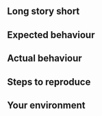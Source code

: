 ## Long story short

<!-- Please describe your problem and why the fix is important. -->

## Expected behaviour

<!-- What is the behaviour you expect? -->

## Actual behaviour

<!-- What's actually happening? -->

## Steps to reproduce

<!-- Please describe steps to reproduce the issue.
    please include the screenshots here within markdown code markup -->

## Your environment

<!-- Describe the environment you have that lead to your issue.
     This includes Fledge version, OS, Docker, nginx, browser and other bits that are related to your case. 
     -->